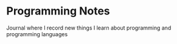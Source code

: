 # Programming Notes
Journal where I record new things I learn about programming and programming languages

